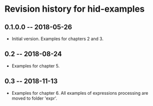# Revision history for hid-examples

## 0.1.0.0  -- 2018-05-26

* Initial version. Examples for chapters 2 and 3.

## 0.2  -- 2018-08-24

* Examples for chapter 5.

## 0.3  -- 2018-11-13

* Examples for chapter 6. All examples of expressions processing
  are moved to folder 'expr'.
